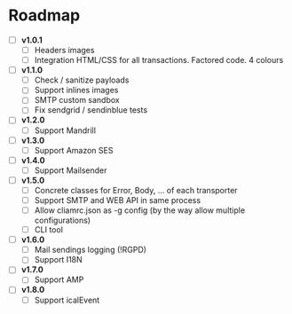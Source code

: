 # Roadmap

- [ ] **v1.0.1** 
  - [ ] Headers images 
  - [ ] Integration HTML/CSS for all transactions. Factored code. 4 colours

- [ ] **v1.1.0**
  - [ ] Check / sanitize payloads
  - [ ] Support inlines images
  - [ ] SMTP custom sandbox 
  - [ ] Fix sendgrid / sendinblue tests

- [ ] **v1.2.0**
  - [ ] Support Mandrill

- [ ] **v1.3.0**
  - [ ] Support Amazon SES

- [ ] **v1.4.0**
  - [ ] Support Mailsender

- [ ] **v1.5.0**
  - [ ] Concrete classes for Error, Body, ... of each transporter
  - [ ] Support SMTP and WEB API in same process
  - [ ] Allow cliamrc.json as -g config (by the way allow multiple configurations)
  - [ ] CLI tool

- [ ] **v1.6.0**
  - [ ] Mail sendings logging (!RGPD)
  - [ ] Support I18N

- [ ] **v1.7.0**
  - [ ] Support AMP

- [ ] **v1.8.0**
  - [ ] Support icalEvent